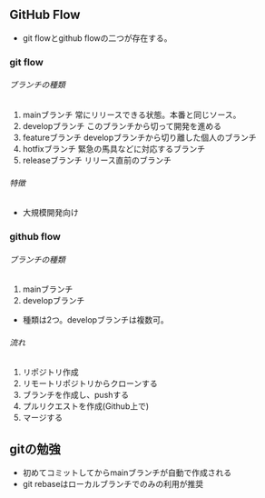 ## GitHub Flow
* git flowとgithub flowの二つが存在する。
### git flow
###### ブランチの種類
1. mainブランチ
 常にリリースできる状態。本番と同じソース。
2. developブランチ
 このブランチから切って開発を進める
3. featureブランチ
 developブランチから切り離した個人のブランチ
4. hotfixブランチ
 緊急の馬具などに対応するブランチ
5. releaseブランチ
 リリース直前のブランチ
###### 特徴
* 大規模開発向け

### github flow
###### ブランチの種類
1. mainブランチ
2. developブランチ
* 種類は2つ。developブランチは複数可。
###### 流れ
1. リポジトリ作成
2. リモートリポジトリからクローンする
3. ブランチを作成し、pushする
4. プルリクエストを作成(Github上で)
5. マージする
## gitの勉強



* 初めてコミットしてからmainブランチが自動で作成される
* git rebaseはローカルブランチでのみの利用が推奨